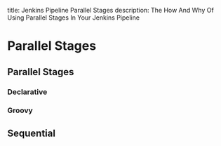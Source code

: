 title: Jenkins Pipeline Parallel Stages
description: The How And Why Of Using Parallel Stages In Your Jenkins Pipeline

# Parallel Stages


## Parallel Stages


### Declarative

### Groovy


## Sequential


```groovy

```